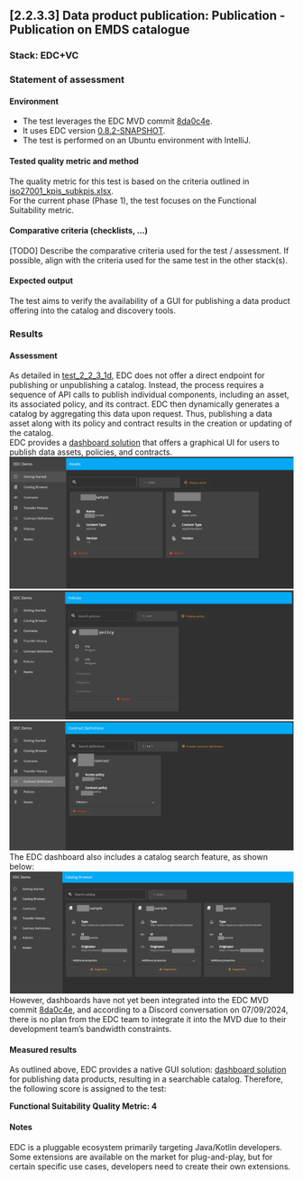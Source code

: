 ## [2.2.3.3] Data product publication: Publication - Publication on EMDS catalogue
### Stack: EDC+VC

### Statement of assessment
#### Environment
- The test leverages the EDC MVD commit [8da0c4e](https://github.com/eclipse-edc/MinimumViableDataspace/commit/8da0c4e6a8921dcb6ff189c2901868979bdc9a93).
- It uses EDC version [0.8.2-SNAPSHOT](https://github.com/eclipse-edc/MinimumViableDataspace/blob/8da0c4e6a8921dcb6ff189c2901868979bdc9a93/gradle/libs.versions.toml#L7).
- The test is performed on an Ubuntu environment with IntelliJ.

#### Tested quality metric and method
The quality metric for this test is based on the criteria outlined in [iso27001_kpis_subkpis.xlsx](../../../../../design_decisions/background_info/iso27001_kpis_subkpis.xlsx).\
For the current phase (Phase 1), the test focuses on the Functional Suitability metric.

#### Comparative criteria (checklists, ...)
[TODO] Describe the comparative criteria used for the test / assessment. If possible, align with the criteria used for the same test in the other stack(s).

#### Expected output
The test aims to verify the availability of a GUI for publishing a data product offering into the catalog and discovery tools.

### Results
#### Assessment
As detailed in [test_2_2_3_1d](../test_2_2_3_1d/result_fiware.md), EDC does not offer a direct endpoint for publishing or unpublishing a catalog. Instead, the process requires a sequence of API calls to publish individual components, including an asset, its associated policy, and its contract. EDC then dynamically generates a catalog by aggregating this data upon request. Thus, publishing a data asset along with its policy and contract results in the creation or updating of the catalog.\
EDC provides a [dashboard solution](https://github.com/eclipse-edc/DataDashboard) that offers a graphical UI for users to publish data assets, policies, and contracts.\
![create_asset.png](images/create_asset.png)
![create_policies.png](images/create_policies.png)
![create_asset.png](images/create_contract.png)
The EDC dashboard also includes a catalog search feature, as shown below:
![dashboard_catalog.png](images/dashboard_catalog.png)
However, dashboards have not yet been integrated into the EDC MVD commit [8da0c4e](https://github.com/eclipse-edc/MinimumViableDataspace/commit/8da0c4e6a8921dcb6ff189c2901868979bdc9a93), and according to a Discord conversation on 07/09/2024, there is no plan from the EDC team to integrate it into the MVD due to their development team’s bandwidth constraints.
#### Measured results
As outlined above, EDC provides a native GUI solution: [dashboard solution](https://github.com/eclipse-edc/DataDashboard) for publishing data products, resulting in a searchable catalog. Therefore, the following score is assigned to the test:

**Functional Suitability Quality Metric: 4**
#### Notes
EDC is a pluggable ecosystem primarily targeting Java/Kotlin developers. Some extensions are available on the market for plug-and-play, but for certain specific use cases, developers need to create their own extensions.